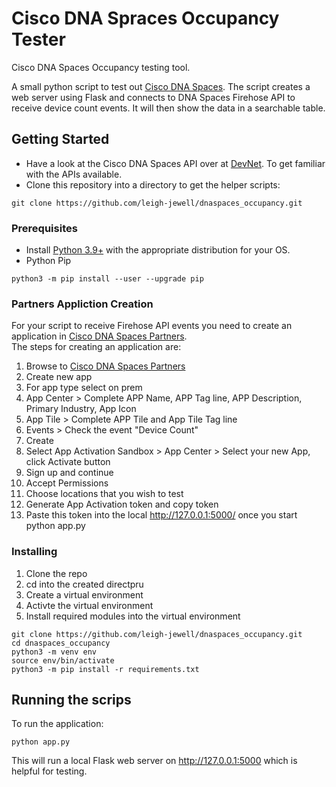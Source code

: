 # Cisco DNA Spraces Occupancy Tester
Cisco DNA Spaces Occupancy testing tool.

A small python script to test out  [Cisco DNA Spaces](https://dnaspaces.io). The script creates a web server
using Flask and connects to DNA Spaces Firehose API to receive device count events. It will then show the data in 
a searchable table.

## Getting Started
* Have a look at the Cisco DNA Spaces API over at [DevNet](https://developer.cisco.com/docs/dna-spaces/#!dna-spaces-location-cloud-api).
To get familiar with the APIs available.
* Clone this repository into a directory to get the helper scripts:
```
git clone https://github.com/leigh-jewell/dnaspaces_occupancy.git
```
### Prerequisites

* Install [Python 3.9+](https://www.python.org/downloads/) with the appropriate distribution for your OS.
* Python Pip
```
python3 -m pip install --user --upgrade pip
```


### Partners Appliction Creation

For your script to receive Firehose API events you need to create an application in [Cisco DNA Spaces Partners](https://partners.dnaspaces.io).  
The steps for creating an application are: 
1. Browse to [Cisco DNA Spaces Partners](https://partners.dnaspaces.io) 
2. Create new app
3. For app type select on prem
4. App Center > Complete APP Name, APP Tag line, APP Description, Primary Industry, App Icon
5. App Tile > Complete APP Tile and App Tile Tag line
6. Events > Check the event "Device Count"
7. Create
8. Select App Activation Sandbox > App Center > Select your new App, click Activate button
9. Sign up and continue
10. Accept Permissions
11. Choose locations that you wish to test
12. Generate App Activation token and copy token
13. Paste this token into the local http://127.0.0.1:5000/ once you start python app.py

### Installing

1. Clone the repo
2. cd into the created directpru
3. Create a virtual environment
4. Activte the virtual environment
5. Install required modules into the virtual environment
```
git clone https://github.com/leigh-jewell/dnaspaces_occupancy.git
cd dnaspaces_occupancy
python3 -m venv env
source env/bin/activate
python3 -m pip install -r requirements.txt
```

## Running the scrips

To run the application:

```
python app.py
```
This will run a local Flask web server on http://127.0.0.1:5000 which is helpful for testing.
